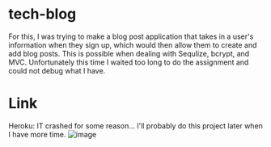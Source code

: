 # tech-blog

For this, I was trying to make a blog post application that takes in a user's information when they sign up, which would then allow them to create and add blog posts. This is possible when dealing with Sequlize, bcrypt, and MVC. Unfortunately this time I waited too long to do the assignment and could not debug what I have. 

# Link

Heroku: IT crashed for some reason... I'll probably do this project later when I have more time. 
![image](https://github.com/hyunghung/tech-blog/assets/97567582/b35257f9-5dde-4d5f-a1e6-118c64eab911)
